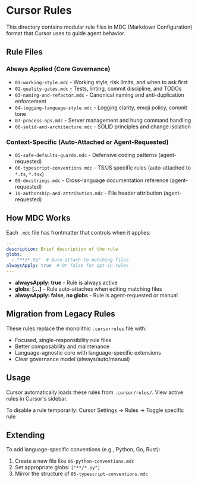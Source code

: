 # Cursor Rules

This directory contains modular rule files in MDC (Markdown Configuration) format that Cursor uses to guide agent behavior.

## Rule Files

### Always Applied (Core Governance)
- `01-working-style.mdc` - Working style, risk limits, and when to ask first
- `02-quality-gates.mdc` - Tests, linting, commit discipline, and TODOs
- `03-naming-and-refactor.mdc` - Canonical naming and anti-duplication enforcement
- `04-logging-language-style.mdc` - Logging clarity, emoji policy, commit tone
- `07-process-ops.mdc` - Server management and hung command handling
- `08-solid-and-architecture.mdc` - SOLID principles and change isolation

### Context-Specific (Auto-Attached or Agent-Requested)
- `05-safe-defaults-guards.mdc` - Defensive coding patterns (agent-requested)
- `06-typescript-conventions.mdc` - TS/JS specific rules (auto-attached to `*.ts`, `*.tsx`)
- `09-docstrings.mdc` - Cross-language documentation reference (agent-requested)
- `10-authorship-and-attribution.mdc` - File header attribution (agent-requested)

## How MDC Works

Each `.mdc` file has frontmatter that controls when it applies:

```yaml
---
description: Brief description of the rule
globs:
  - "**/*.ts"  # Auto-attach to matching files
alwaysApply: true  # Or false for opt-in rules
---
```

- **alwaysApply: true** - Rule is always active
- **globs: [...]** - Rule auto-attaches when editing matching files
- **alwaysApply: false, no globs** - Rule is agent-requested or manual

## Migration from Legacy Rules

These rules replace the monolithic `.cursorrules` file with:
- Focused, single-responsibility rule files
- Better composability and maintenance
- Language-agnostic core with language-specific extensions
- Clear governance model (always/auto/manual)

## Usage

Cursor automatically loads these rules from `.cursor/rules/`. View active rules in Cursor's sidebar.

To disable a rule temporarily: Cursor Settings → Rules → Toggle specific rule

## Extending

To add language-specific conventions (e.g., Python, Go, Rust):
1. Create a new file like `06-python-conventions.mdc`
2. Set appropriate globs: `["**/*.py"]`
3. Mirror the structure of `06-typescript-conventions.mdc`

